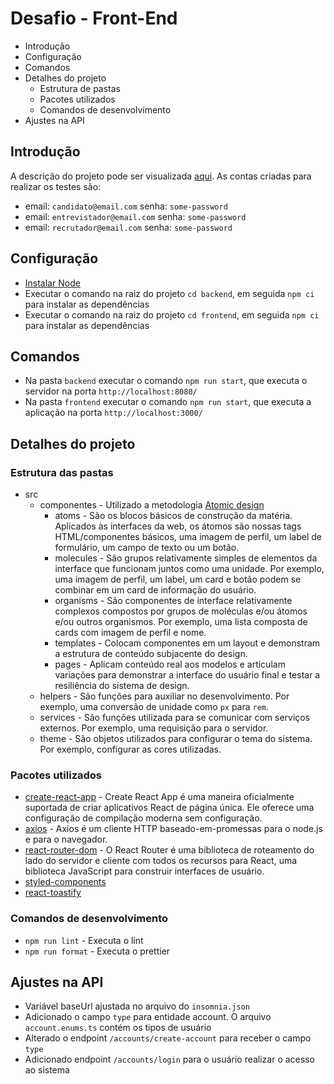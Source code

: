 # Desafio - Front-End
- Introdução
- Configuração
- Comandos
- Detalhes do projeto
    - Estrutura de pastas
    - Pacotes utilizados
    - Comandos de desenvolvimento
- Ajustes na API

## Introdução
A descrição do projeto pode ser visualizada [aqui](https://github.com/gupy-io/do-at-home-front-interview/blob/main/README.md).
As contas criadas para realizar os testes são:
- email: `candidato@email.com` senha: `some-password`
- email: `entrevistador@email.com` senha: `some-password`
- email: `recrutador@email.com` senha: `some-password`

## Configuração
- [Instalar Node](https://nodejs.org/en/download/package-manager/)
- Executar o comando na raiz do projeto `cd backend`, em seguida `npm ci` para instalar as dependências
- Executar o comando na raiz do projeto `cd frontend`, em seguida `npm ci` para instalar as dependências

## Comandos
- Na pasta `backend` executar o comando `npm run start`, que executa o servidor na porta `http://localhost:8080/`
- Na pasta `frontend` executar o comando `npm run start`, que executa a aplicação na porta `http://localhost:3000/`

## Detalhes do projeto

### Estrutura das pastas
- src 
    - componentes - Utilizado a metodologia [Atomic design](https://vidadeproduto.com.br/atomic-design/)
        - atoms - São os blocos básicos de construção da matéria. Aplicados às interfaces da web, os átomos são nossas tags HTML/componentes básicos, uma imagem de perfil, um label de formulário, um campo de texto ou um botão.
        - molecules - São grupos relativamente simples de elementos da interface que funcionam juntos como uma unidade. Por exemplo, uma imagem de perfil, um label, um card e botão podem se combinar em um card de informação do usuário.
        - organisms - São componentes de interface relativamente complexos compostos por grupos de moléculas e/ou átomos e/ou outros organismos. Por exemplo, uma lista composta de cards com imagem de perfil e nome.
        - templates - Colocam componentes em um layout e demonstram a estrutura de conteúdo subjacente do design.
        - pages - Aplicam conteúdo real aos modelos e articulam variações para demonstrar a interface do usuário final e testar a resiliência do sistema de design.
    - helpers - São funções para auxiliar no desenvolvimento. Por exemplo, uma conversão de unidade como `px` para `rem`.
    - services - São funções utilizada para se comunicar com serviços externos. Por exemplo, uma requisição para o servidor.
    - theme - São objetos utilizados para configurar o tema do sistema. Por exemplo, configurar as cores utilizadas.

### Pacotes utilizados
- [create-react-app](https://create-react-app.dev/docs/getting-started) - Create React App é uma maneira oficialmente suportada de criar aplicativos React de página única. Ele oferece uma configuração de compilação moderna sem configuração.
- [axios](https://axios-http.com/docs/intro) - Axios é um cliente HTTP baseado-em-promessas para o node.js e para o navegador.
- [react-router-dom](https://reactrouter.com/docs/en/v6/getting-started/overview) - O React Router é uma biblioteca de roteamento do lado do servidor e cliente com todos os recursos para React, uma biblioteca JavaScript para construir interfaces de usuário.
- [styled-components](https://styled-components.com/)
- [react-toastify](https://fkhadra.github.io/react-toastify/introduction)

### Comandos de desenvolvimento
- `npm run lint` - Executa o lint
- `npm run format` - Executa o prettier

## Ajustes na API
- Variável baseUrl ajustada no arquivo do `insomnia.json`
- Adicionado o campo `type` para entidade account. O arquivo `account.enums.ts` contém os tipos de usuário
- Alterado o endpoint `/accounts/create-account` para receber o campo `type`
- Adicionado endpoint `/accounts/login` para o usuário realizar o acesso ao sistema